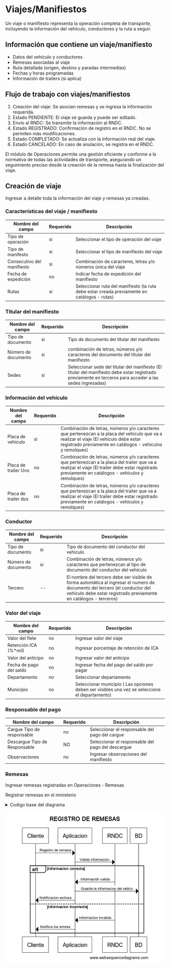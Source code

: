 # Viajes/Manifiestos

Un viaje o manifiesto representa la operación completa de transporte, incluyendo la información del vehículo, conductores y la ruta a seguir.

## Información que contiene un viaje/manifiesto

- Datos del vehículo y conductores
- Remesas asociadas al viaje
- Ruta detallada (origen, destino y paradas intermedias)
- Fechas y horas programadas
- Información de trailers (si aplica)

## Flujo de trabajo con viajes/manifiestos

1. Creación del viaje: Se asocian remesas y se ingresa la información requerida.
2. Estado PENDIENTE: El viaje se guarda y puede ser editado.
3. Envío al RNDC: Se transmite la información al RNDC.
4. Estado REGISTRADO: Confirmación de registro en el RNDC. No se permiten más modificaciones.
5. Estado COMPLETADO: Se actualiza con la información real del viaje.
6. Estado CANCELADO: En caso de anulación, se registra en el RNDC.

El módulo de Operaciones permite una gestión eficiente y conforme a la normativa de todas las actividades de transporte, asegurando un seguimiento preciso desde la creación de la remesa hasta la finalización del viaje.

##  Creación de viaje 

Ingresar a detalle toda la información del viaje y remesas ya creadas.

###  Características del viaje / manifiesto

| Nombre del campo | Requerido | Descripción |
| ---------------- | --------- | ----------- |
| Tipo de operación |   si     | Seleccionar el tipo de operación del viaje |
| Tipo de manifesto | si       | Seleccionar el tipo de manifiesto del viaje | 
| Consecutivo del manifiesto | si | Combinación de caracteres, letras y/o números  única del viaje | 
| Fecha de expedición | no | Indicar fecha de expedición del manifiesto |
| Rutas | si | Seleccionar ruta del manifiesto (la ruta debe estar creada previamente  en catálogos - rutas)

###  Titular del manifiesto 

| Nombre del campo | Requerido | Descripción |
| ---------------- | --------- | ----------- |
| Tipo de documento | si | Tipo de documento del titular del manifiesto |
| Número de documento | si | combinación de letras, números y/o caracteres del documento del titular del manifiesto |
| Sedes | si | Seleccionar sede del titular del manifiesto (El titular del manifiesto debe estar registrado previamente en terceros para acceder a las sedes ingresadas) |

### Información del vehículo    

| Nombre del campo | Requerido | Descripción |
| ---------------- | --------- | ----------- |
| Placa de vehículo | si  | Combinación de letras, números y/o caracteres que pertenezcan a la placa del vehículo que va a realizar el viaje (El vehículo debe estar registrado previamente en catálogos - vehículos y remolques) |
| Placa de trailer Uno | no | Combinación de letras, números y/o caracteres que pertenezcan a la placa del trailer que va a realizar el viaje (El trailer debe estar registrado previamente en catálogos - vehículos y remolques)
| Placa de trailer dos | no | Combinación de letras, números y/o caracteres que pertenezcan a la placa del trailer que va a realizar el viaje (El trailer debe estar registrado previamente en catálogos - vehículos y remolques)


###  Conductor

| Nombre del campo | Requerido | Descripción |
| ---------------- | --------- | ----------- |
| Tipo de documento | si | Tipo de documento del conductor del vehículo | 
| Número de documento | si | Combinación de letras, números y/o caracteres que pertenezcan al tipo de documento del conductor del vehículo |
| Tercero |  -- | El nombre del tercero debe ser visible de forma automática al ingresar el numero de documento del tercero (el conductor del vehículo debe estar registrado previamente en catálogos - terceros) |

###  Valor del viaje 


| Nombre del campo | Requerido | Descripción |
| ---------------- | --------- | ----------- |
| Valor del flete | no | Ingresar valor del viaje | 
| Retención ICA (%*mil) | no | Ingresar porcentaje de retención de ICA |
| Valor del anticipo | no | Ingresar valor del anticipo |
| Fecha de pago del saldo | no | Ingresar fecha del pago del saldo por pagar | 
| Departamento | no | Seleccionar departamento |
| Municipio | no | Seleccionar municipio ( Las opciones deben ser visibles una vez se seleccione el departamento) |

###  Responsable del pago 

| Nombre del campo | Requerido | Descripción |
| ---------------- | --------- | ----------- |
| Cargue Tipo de responsable | no | Seleccionar el responsable del pago del cargue|
| Descargue Tipo de Responsable | NO | Seleccionar el responsable del pago del descargue |
| Observaciones | no | Ingresar observaciones del manifiesto |

###  Remesas 

Ingresar remesas registradas en Operaciones - Remesas 

Registrar remesas en el ministerio 

<details>
  <summary>Codigo base del diagrama</summary>

  ```js
title REGISTRO DE REMESAS 

Cliente->Aplicacion: Registro de remesa
Aplicación-> RNDC: Valida información.
alt información correcta
    RNDC->Aplicacion: Información valida  
    Aplicacion-> BD: Guarda la información del radico
    Aplicacion->Cliente: Notificación exitosa
else información incorrecta
    RNDC->Aplicacion: Informacion invalida
    Aplicacion->Cliente: Notifica los errores
end

  ```
</details>

![registro_de_remesas](../../../static/manifiestos/registro_de_remesas.png)
